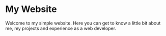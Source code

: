 # My Website
Welcome to my simple website. Here you can get to know a little bit about me, my projects and experience as a web developer.
